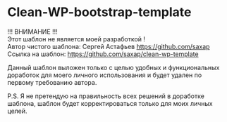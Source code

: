 # Clean-WP-bootstrap-template

!!! ВНИМАНИЕ !!! <br />
Этот шаблон не является моей разработкой ! <br />
Автор чистого шаблона: Сергей Астафьев https://github.com/saxap<br />
Ссылка на шаблон: https://github.com/saxap/clean-wp-template

Данный шаблон выложен только с целью удобных и функциональных доработок для моего личного использования и будет удален по первому требованию автора.

P.S. Я не претендую на правильность всех решений в доработке шаблона, шаблон будет корректироваться только для моих личных целей.
